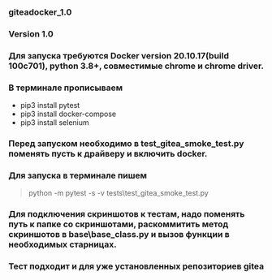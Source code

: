 ### giteadocker_1.0
### Version 1.0
### Для запуска требуются Docker version 20.10.17(build 100c701),   python 3.8+, совместимые chrome и chrome driver.
### В  терминале прописываем 
- pip3 install pytest 
- pip3 install docker-compose
- pip3 install selenium 
### Перед запуском необходимо в test_gitea_smoke_test.py поменять пусть к драйверу и включить docker.
### Для запуска в терминале пишем  
> python -m pytest -s -v tests\test_gitea_smoke_test.py
### Для подключения скриншотов к тестам, надо поменять путь к папке со скриншотами, раскоммитить метод скриншотов в base\base_class.py и вызов функции в необходимых старницах.
### Тест подходит и для уже установленных репозиториев gitea
